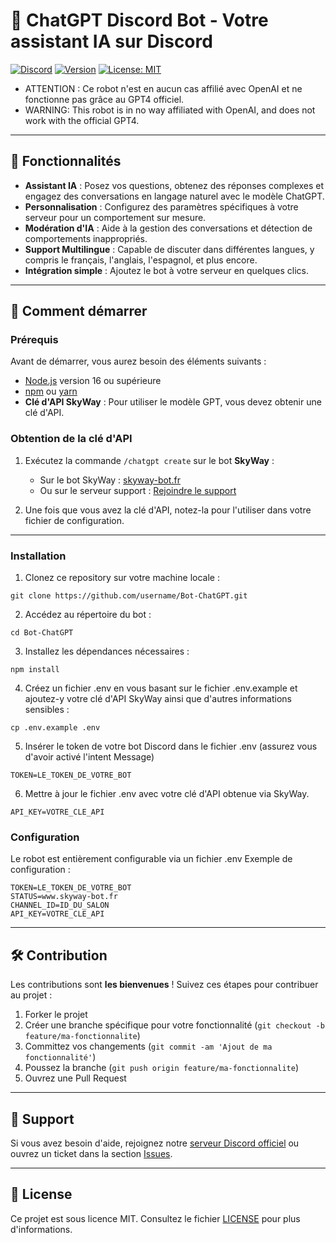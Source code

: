 # 🤖 ChatGPT Discord Bot - Votre assistant IA sur Discord

[![Discord](https://img.shields.io/discord/869149763558342686?color=%237289DA&label=Join%20Discord&logo=discord&style=for-the-badge)](https://discord.gg/yTvzufG63a)
[![Version](https://img.shields.io/github/package-json/v/clement-skyway/Bot-ChatGPT?style=for-the-badge)](https://github.com/clement-skyway/Bot-ChatGPT/releases)
[![License: MIT](https://img.shields.io/github/license/clement-skyway/Bot-ChatGPT?style=for-the-badge)](LICENSE)

- ATTENTION : Ce robot n'est en aucun cas affilié avec OpenAI et ne fonctionne pas grâce au GPT4 officiel.
- WARNING: This robot is in no way affiliated with OpenAI, and does not work with the official GPT4.

---

## 🎯 Fonctionnalités

- **Assistant IA** : Posez vos questions, obtenez des réponses complexes et engagez des conversations en langage naturel avec le modèle ChatGPT.
- **Personnalisation** : Configurez des paramètres spécifiques à votre serveur pour un comportement sur mesure.
- **Modération d'IA** : Aide à la gestion des conversations et détection de comportements inappropriés.
- **Support Multilingue** : Capable de discuter dans différentes langues, y compris le français, l'anglais, l'espagnol, et plus encore.
- **Intégration simple** : Ajoutez le bot à votre serveur en quelques clics.

---

## 🚀 Comment démarrer

### Prérequis

Avant de démarrer, vous aurez besoin des éléments suivants :

- [Node.js](https://nodejs.org/) version 16 ou supérieure
- [npm](https://www.npmjs.com/) ou [yarn](https://yarnpkg.com/)
- **Clé d'API SkyWay** : Pour utiliser le modèle GPT, vous devez obtenir une clé d'API.

### Obtention de la clé d'API

1. Exécutez la commande `/chatgpt create` sur le bot **SkyWay** :

   - Sur le bot SkyWay : [skyway-bot.fr](https://www.skyway-bot.fr/)
   - Ou sur le serveur support : [Rejoindre le support](https://discord.gg/yTvzufG63a)

2. Une fois que vous avez la clé d'API, notez-la pour l'utiliser dans votre fichier de configuration.

---

### Installation

1. Clonez ce repository sur votre machine locale :
  ```
  git clone https://github.com/username/Bot-ChatGPT.git
  ```

2. Accédez au répertoire du bot :
  ```
  cd Bot-ChatGPT
  ```

3. Installez les dépendances nécessaires :
  ```
  npm install
  ```

4. Créez un fichier .env en vous basant sur le fichier .env.example et ajoutez-y votre clé d'API SkyWay ainsi que d'autres informations sensibles :
  ```
  cp .env.example .env
  ```

5. Insérer le token de votre bot Discord dans le fichier .env (assurez vous d'avoir activé l'intent Message)
  ```
  TOKEN=LE_TOKEN_DE_VOTRE_BOT
  ```

6. Mettre à jour le fichier .env avec votre clé d'API obtenue via SkyWay.
  ```
  API_KEY=VOTRE_CLE_API
  ```

### Configuration

Le robot est entièrement configurable via un fichier .env Exemple de configuration :
  ```
  TOKEN=LE_TOKEN_DE_VOTRE_BOT
  STATUS=www.skyway-bot.fr
  CHANNEL_ID=ID_DU_SALON
  API_KEY=VOTRE_CLE_API
  ```

  ---

## 🛠️ Contribution

Les contributions sont **les bienvenues** ! Suivez ces étapes pour contribuer au projet :

1. Forker le projet
2. Créer une branche spécifique pour votre fonctionnalité (`git checkout -b feature/ma-fonctionnalite`)
3. Committez vos changements (`git commit -am 'Ajout de ma fonctionnalité'`)
4. Poussez la branche (`git push origin feature/ma-fonctionnalite`)
5. Ouvrez une Pull Request

---

## 💬 Support

Si vous avez besoin d'aide, rejoignez notre [serveur Discord officiel](https://discord.gg/yTvzufG63a) ou ouvrez un ticket dans la section [Issues](https://github.com/clement-skyway/Bot-ChatGPT/issues).

---

## 📄 License

Ce projet est sous licence MIT. Consultez le fichier [LICENSE](LICENSE) pour plus d'informations.
